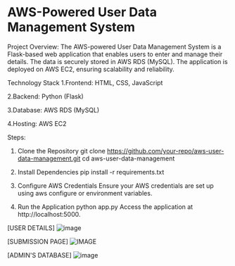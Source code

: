 # AWS-Powered User Data Management System

Project Overview:
The AWS-powered User Data Management System is a Flask-based web application that enables users to enter and manage their details. The data is securely stored in AWS RDS (MySQL). The application is deployed on AWS EC2, ensuring scalability and reliability.

Technology Stack
1.Frontend: HTML, CSS, JavaScript

2.Backend: Python (Flask)

3.Database: AWS RDS (MySQL)

4.Hosting: AWS EC2

Steps:

1. Clone the Repository
git clone https://github.com/your-repo/aws-user-data-management.git
cd aws-user-data-management

2. Install Dependencies
pip install -r requirements.txt

3. Configure AWS Credentials
Ensure your AWS credentials are set up using aws configure or environment variables.

4. Run the Application
python app.py
Access the application at http://localhost:5000.

[USER DETAILS]
![image](https://github.com/user-attachments/assets/0c289e5a-6ea3-41df-bf36-d09ed92cd789)

[SUBMISSION PAGE]
![IMAGE](https://github.com/user-attachments/assets/2c0c87f2-a8d9-4bd2-98ff-b1d4cb474c54)

[ADMIN'S DATABASE]
![image](https://github.com/user-attachments/assets/57a10aef-942e-4a3d-996f-04629276cca7)




